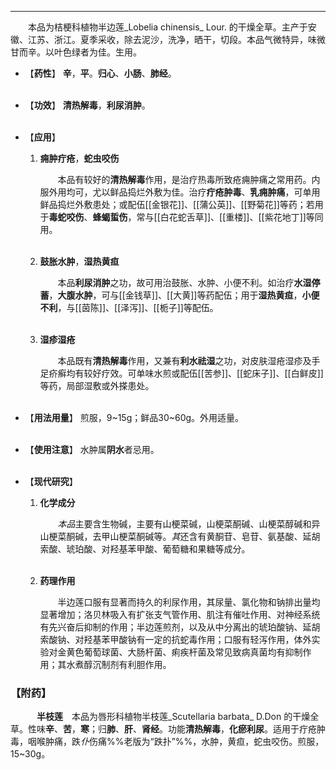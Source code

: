 ---

&emsp;&emsp;本品为桔梗科植物半边莲_Lobelia chinensis_ Lour. 的干燥全草。主产于安徽、江苏、浙江。夏季采收，除去泥沙，洗净，晒干，切段。本品气微特异，味微甘而辛。以叶色绿者为佳。生用。

- 【**药性**】
	**辛**，**平**。**归心**、**小肠**、**肺经**。<br></br>

- 【**功效**】
	**清热解毒**，**利尿消肿**。<br></br>

- 【**应用**】
	1. **痈肿疔疮**，**蛇虫咬伤**
		
		&emsp;&emsp;本品有较好的**清热解毒**作用，是治疗热毒所致疮痈肿痛之常用药。内服外用均可，尤以鲜品捣烂外敷为佳。治疗**疔疮肿毒**、**乳痈肿痛**，可单用鲜品捣烂外敷患处；或配伍[[金银花]]、[[蒲公英]]、[[野菊花]]等药；若用于**毒蛇咬伤**、**蜂蝎蜇伤**，常与[[白花蛇舌草]]、[[重楼]]、[[紫花地丁]]等同用。<br></br>
	
	2. **鼓胀水肿**，**湿热黄疸**
		
		&emsp;&emsp;本品**利尿消肿**之功，故可用治鼓胀、水肿、小便不利。如治疗**水湿停蓄**，**大腹水肿**，可与[[金钱草]]、[[大黄]]等药配伍；用于**湿热黄疸**，**小便不利**，与[[茵陈]]、[[泽泻]]、[[栀子]]等配伍。<br></br>
	
	3. **湿疹湿疮**
		
		&emsp;&emsp;本品既有**清热解毒**作用，又兼有**利水祛湿**之功，对皮肤湿疮湿疹及手足疥癣均有较好疗效。可单味水煎或配伍[[苦参]]、[[蛇床子]]、[[白鲜皮]]等药，局部湿敷或外搽患处。<br></br>

- 【**用法用量**】
	煎服，9~15g；鲜品30~60g。外用适量。<br></br>

- 【**使用注意**】
	水肿属**阴水**者忌用。<br></br>

- 【**现代研究**】
	1. **化学成分**
		
		&emsp;&emsp;<dfn>本品</dfn>主要含生物碱，主要有山梗菜碱，山梗菜酮碱、山梗菜醇碱和异山梗菜酮碱，去甲山梗菜酮碱等。<dfn>其</dfn>还含有黄酮苷、皂苷、氨基酸、延胡索酸、琥珀酸、对羟基苯甲酸、葡萄糖和果糖等成分。<br></br>
	
	2. **药理作用**
		
		&emsp;&emsp;半边莲口服有显著而持久的利尿作用，其尿量、氯化物和钠排出量均显著增加；洛贝林吸入有扩张支气管作用、肌注有催吐作用、对神经系统有先兴奋后抑制的作用；半边莲煎剂，以及从中分离出的琥珀酸钠、延胡索酸钠、对羟基苯甲酸钠有一定的抗蛇毒作用；口服有轻泻作用，体外实验对金黄色葡萄球菌、大肠杆菌、痢疾杆菌及常见致病真菌均有抑制作用；其水煮醇沉制剂有利胆作用。

### 【附药】

&emsp;&emsp;&emsp;**半枝莲**&emsp;本品为唇形科植物半枝莲_Scutellaria barbata_ D.Don 的干燥全草。性味**辛**、**苦**，**寒**；归**肺**、**肝**、**肾经**。功能**清热解毒**，**化瘀利尿**。适用于疔疮肿毒，咽喉肿痛，跌<dfn>仆</dfn>伤痛%%老版为“跌扑”%%，水肿，黄疸，蛇虫咬伤。煎服，15~30g。

